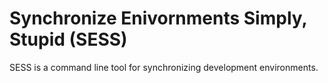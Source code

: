 # Synchronize Enivornments Simply, Stupid (SESS)

SESS is a command line tool for synchronizing development environments.